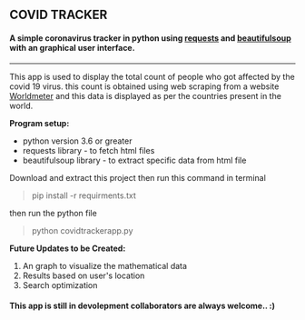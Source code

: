 <h2>COVID TRACKER</h2>

<h4>A simple coronavirus tracker in python using <a href="https://pypi.org/project/requests/">requests</a> and <a href="https://pypi.org/project/beautifulsoup4/">beautifulsoup</a> with an graphical user interface.</h4>
<hr>

<p>This app is used to display the total count of people who got affected by the covid 19 virus. this count is obtained using web scraping from a website <a href="https://www.worldometers.info/coronavirus/">Worldmeter</a> and this data is displayed as per the countries present in the world.
</p>

<b>Program setup: </b>

<ul>
  <li>python version 3.6 or greater</li>
  <li>requests library - to fetch html files</li>
  <li>beautifulsoup library - to extract specific data from html file</li>
</ul>
<p>Download and extract this project then run this command in terminal</p>

<blockquote>pip install -r requirments.txt</blockquote>

<p>then run the python file</p>
<blockquote>python covidtrackerapp.py</blockquote>

<b>Future Updates to be Created: </b>
<ol>
  <li>An graph to visualize the mathematical data</li>
  <li>Results based on user's location</li>
  <li>Search optimization</li>
</ol>

<h4> This app is still in devolepment collaborators are always welcome.. :)</h4>
